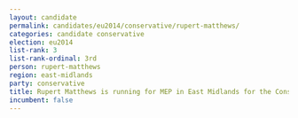 ```yaml
---
layout: candidate
permalink: candidates/eu2014/conservative/rupert-matthews/
categories: candidate conservative
election: eu2014
list-rank: 3
list-rank-ordinal: 3rd
person: rupert-matthews
region: east-midlands
party: conservative
title: Rupert Matthews is running for MEP in East Midlands for the Conservative Party
incumbent: false
---
```

